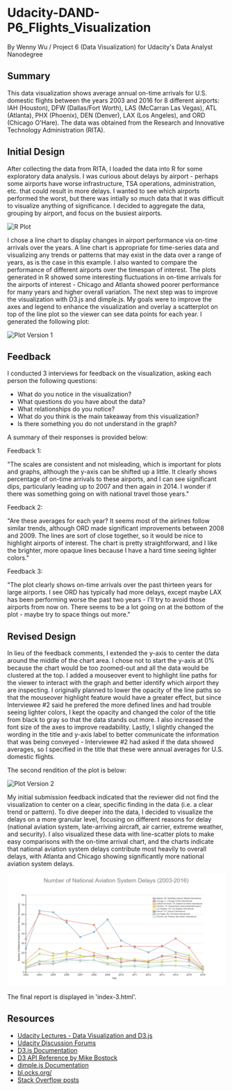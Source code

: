 # Udacity-DAND-P6_Flights_Visualization
By Wenny Wu / Project 6 (Data Visualization) for Udacity's Data Analyst Nanodegree

## Summary
This data visualization shows average annual on-time arrivals for U.S. domestic flights between the years 2003 and 2016 for 8 different airports: IAH (Houston), DFW (Dallas/Fort Worth), LAS (McCarran Las Vegas), ATL (Atlanta), PHX (Phoenix), DEN (Denver), LAX (Los Angeles), and ORD (Chicago O'Hare). The data was obtained from the Research and Innovative Technology Administration (RITA).

## Initial Design
After collecting the data from RITA, I loaded the data into R for some exploratory data analysis. I was curious about delays by airport - perhaps some airports have worse infrastructure, TSA operations, administration, etc. that could result in more delays. I wanted to see which airports performed the worst, but there was intially so much data that it was difficult to visualize anything of significance. I decided to aggregate the data, grouping by airport, and focus on the busiest airports. 

![R Plot](https://raw.githubusercontent.com/wwu247/Udacity-DAND-P6_Flights_Visualization/master/png/on_time_airports.png)

I chose a line chart to display changes in airport performance via on-time arrivals over the years. A line chart is appropriate for time-series data and visualizing any trends or patterns that may exist in the data over a range of years, as is the case in this example. I also wanted to compare the performance of different airports over the timespan of interest. The plots generated in R showed some interesting fluctuations in on-time arrivals for the airports of interest - Chicago and Atlanta showed poorer performance for many years and higher overall variation. The next step was to improve the visualization with D3.js and dimple.js. My goals were to improve the axes and legend to enhance the visualization and overlay a scatterplot on top of the line plot so the viewer can see data points for each year. I generated the following plot:

![Plot Version 1](https://raw.githubusercontent.com/wwu247/Udacity-DAND-P6_Flights_Visualization/master/png/index-initial.png)

## Feedback
I conducted 3 interviews for feedback on the visualization, asking each person the following questions:
- What do you notice in the visualization?
- What questions do you have about the data?
- What relationships do you notice?
- What do you think is the main takeaway from this visualization?
- Is there something you do not understand in the graph?

A summary of their responses is provided below:

Feedback 1:

"The scales are consistent and not misleading, which is important for plots and graphs, although the y-axis can be shifted up a little. It clearly shows percentage of on-time arrivals to these airports, and I can see significant dips, particularly leading up to 2007 and then again in 2014. I wonder if there was something going on with national travel those years."

Feedback 2:

"Are these averages for each year? It seems most of the airlines follow similar trends, although ORD made significant improvements between 2008 and 2009. The lines are sort of close together, so it would be nice to highlight airports of interest. The chart is pretty straightforward, and I like the brighter, more opaque lines because I have a hard time seeing lighter colors."

Feedback 3:

"The plot clearly shows on-time arrivals over the past thirteen years for large airports. I see ORD has typically had more delays, except maybe LAX has been performing worse the past two years - I'll try to avoid those airports from now on. There seems to be a lot going on at the bottom of the plot - maybe try to space things out more."

## Revised Design
In lieu of the feedback comments, I extended the y-axis to center the data around the middle of the chart area. I chose not to start the y-axis at 0% because the chart would be too zoomed-out and all the data would be clustered at the top. I added a mouseover event to highlight line paths for the viewer to interact with the graph and better identify which airport they are inspecting. I originally planned to lower the opacity of the line paths so that the mouseover highlight feature would have a greater effect, but since Interviewee #2 said he prefered the more defined lines and had trouble seeing lighter colors, I kept the opacity and changed the color of the title from black to gray so that the data stands out more. I also increased the font size of the axes to improve readability. Lastly, I slightly changed the wording in the title and y-axis label to better communicate the information that was being conveyed - Interviewee #2 had asked if the data showed averages, so I specified in the title that these were annual averages for U.S. domestic flights. 

The second rendition of the plot is below:

![Plot Version 2](https://raw.githubusercontent.com/wwu247/Udacity-DAND-P6_Flights_Visualization/f31b21560ade0be04058435ccb973594d550e7cb/png/index-final.png)

My initial submission feedback indicated that the reviewer did not find the visualization to center on a clear, specific finding in the data (i.e. a clear trend or pattern). To dive deeper into the data, I decided to visualize the delays on a more granular level, focusing on different reasons for delay (national aviation system, late-arriving aircraft, air carrier, extreme weather, and security). I also visualized these data with line-scatter plots to make easy comparisons with the on-time arrival chart, and the charts indicate that national aviation system delays contribute most heavily to overall delays, with Atlanta and Chicago showing significantly more national aviation system delays.

![National Aviation Systems Plot](https://raw.githubusercontent.com/wwu247/Udacity-DAND-P6_Visualization/master/img/index-nas.PNG)

The final report is displayed in 'index-3.html'.

## Resources
- [Udacity Lectures - Data Visualization and D3.js](https://classroom.udacity.com/nanodegrees/nd002)
- [Udacity Discussion Forums](https://discussions.udacity.com/c/nd002-p6-data-visualization-with-d3-js/p6-make-effective-data-visualization)
- [D3.js Documentation](http://d3js.org)
- [D3 API Reference by Mike Bostock](https://github.com/d3/d3/blob/master/API.md#selections-d3-selection)
- [dimple.js Documentation](http://dimplejs.org/)
- [bl.ocks.org/](http://bl.ocks.org/)
- [Stack Overflow posts](http://stackoverflow.com/search?q=dimple.js)
